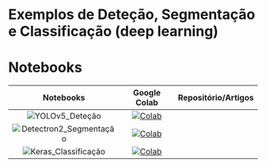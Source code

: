 # Exemplos de Deteção, Segmentação e Classificação (deep learning)

# Notebooks

| **Notebooks**| **Google Colab** | **Repositório/Artigos**|
|:------------:|:----------------:|:----------------------:|
| ![YOLOv5_Deteção](./notebooks/Exemplo_Detecao_Caes_Gatos.ipynb) | [![Colab](https://colab.research.google.com/assets/colab-badge.svg)](https://colab.research.google.com/github/pdi20/colabtools/blob/master/notebooks/colab-Exemplo_Detecao_Caes_Gatos-demo.ipynb) ||
| ![Detectron2_Segmentação](./notebooks/Exemplo_Detectron2_Segmentacao.ipynb) | [![Colab](https://colab.research.google.com/assets/colab-badge.svg)]() ||
| ![Keras_Classificação](./notebooks/Exemplo_Mnist_Keras.ipynb) | [![Colab](https://colab.research.google.com/assets/colab-badge.svg)]() ||
